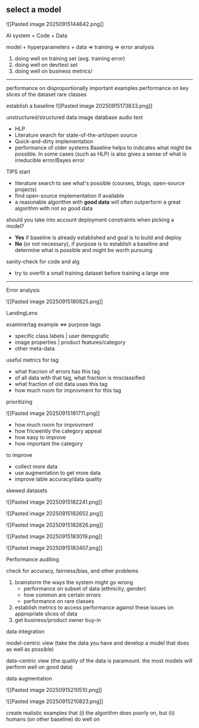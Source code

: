 ## select a model

![[Pasted image 20250915144642.png]]

AI system = Code + Data

model + hyperparameters + data => training => error analysis

1. doing well on training set (avg. training error)
2. doing well on dev/test set
3. doing well on business metrics/

___

performance on disproportionally important examples
performance on key slices of the dataset
rare classes

establish a baseline
![[Pasted image 20250915173833.png]]

unstructured/structured data
image             database
audio
text

* HLP
* Literature search for state-of-the-art/open source
* Quick-and-dirty implementation
* performance of older systems
Baseline helps to indicates what might be possible. In some cases (such as HLP) is also gives a sense of what is irreducible error/Bayes error


TIPS
start
* literature search to see what's possible (courses, blogs, open-source projects)
* find open-source implementation if available
* a reasonable algorithm with **good data** will often outperform a great algorithm with not so good data

should you take into account deployment constraints when picking a model?
- **Yes** if baseline is already established and goal is to build and deploy
- **No** (or not necessary), if purpose is to establish a baseline and determine what is possible and might be worth pursuing

sanity-check for code and alg
* try to overfit a small training dataset before training a large one

___
Error analysis

![[Pasted image 20250915180825.png]]

LandingLens

examine/tag example <=> purpose tags
* specific class labels |  user dempgrafic
* image properties    | product features/category
* other meta-data

useful metrics for tag
- what fracrion of errors has this tag
- of all data with that tag, what fraction is misclassified
- what fraction of old data uses this tag
- how much room for improvment for this tag 

prioritizing

![[Pasted image 20250915181711.png]]

- how much room for improvment
- how fricwently the category appeat
- how easy to improve 
- how important the category

to improve
- collect more data
- use augmentation to get more data
- improve lable accuracy/data quality


skewed datasets

![[Pasted image 20250915182241.png]]

![[Pasted image 20250915182652.png]]

![[Pasted image 20250915182826.png]]

![[Pasted image 20250915183019.png]]

![[Pasted image 20250915183407.png]]


Performance auditing

check for accuracy, fairness/bias, and other problems
1. brainstorm the ways the system might go wrong
   * performance on subset of data (ethnicity, gender)
   * how common are certain errors
   * performance on rare classes
1. establish metrics to access performance against these issues on appropriate slices of data
2. get business/product owner buy-in

data integration

model-centric view (take the data you have and develop a model that does as well as possible)

data-centric view (the quality of the data is paramount. the most models will perform well on good data)

data augmentation

![[Pasted image 20250915210510.png]]

![[Pasted image 20250915210823.png]]

create realistic examples that (i) the algorithm does poorly on, but (ii) humans (on other baseline) do well on